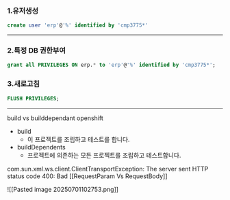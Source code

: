 
### 1.유저생성

```sql
create user 'erp'@'%' identified by 'cmp3775*'
```
---
### 2.특정 DB 권한부여

```sql
grant all PRIVILEGES ON erp.* to 'erp'@'%' identified by 'cmp3775*';
```

### 3.새로고침

```sql
FLUSH PRIVILEGES;
```
---

build vs builddependant
openshift

- build
    - 이 프로젝트를 조립하고 테스트를 합니다.
- buildDependents
    - 프로젝트에 의존하는 모든 프로젝트를 조립하고 테스트합니다.



com.sun.xml.ws.client.ClientTransportException: The server sent HTTP status code 400: Bad [[RequestParam Vs RequestBody]]

![[Pasted image 20250701102753.png]]

